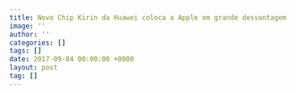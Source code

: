 ```yaml
---
title: Novo Chip Kirin da Huawei coloca a Apple em grande desvantagem
image: ''
author: ''
categories: []
tags: []
date: 2017-09-04 00:00:00 +0000
layout: post
tag: []
---
```

